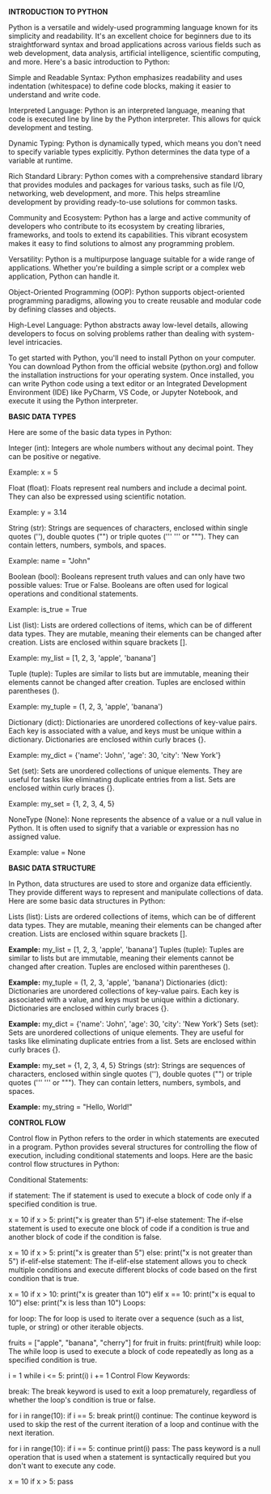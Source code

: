 **INTRODUCTION TO PYTHON**

Python is a versatile and widely-used programming language known for its simplicity and readability. It's an excellent choice for beginners due to its straightforward syntax and broad applications across various fields such as web development, data analysis, artificial intelligence, scientific computing, and more. Here's a basic introduction to Python:

Simple and Readable Syntax: Python emphasizes readability and uses indentation (whitespace) to define code blocks, making it easier to understand and write code.

Interpreted Language: Python is an interpreted language, meaning that code is executed line by line by the Python interpreter. This allows for quick development and testing.

Dynamic Typing: Python is dynamically typed, which means you don't need to specify variable types explicitly. Python determines the data type of a variable at runtime.

Rich Standard Library: Python comes with a comprehensive standard library that provides modules and packages for various tasks, such as file I/O, networking, web development, and more. This helps streamline development by providing ready-to-use solutions for common tasks.

Community and Ecosystem: Python has a large and active community of developers who contribute to its ecosystem by creating libraries, frameworks, and tools to extend its capabilities. This vibrant ecosystem makes it easy to find solutions to almost any programming problem.

Versatility: Python is a multipurpose language suitable for a wide range of applications. Whether you're building a simple script or a complex web application, Python can handle it.

Object-Oriented Programming (OOP): Python supports object-oriented programming paradigms, allowing you to create reusable and modular code by defining classes and objects.

High-Level Language: Python abstracts away low-level details, allowing developers to focus on solving problems rather than dealing with system-level intricacies.

To get started with Python, you'll need to install Python on your computer. You can download Python from the official website (python.org) and follow the installation instructions for your operating system. Once installed, you can write Python code using a text editor or an Integrated Development Environment (IDE) like PyCharm, VS Code, or Jupyter Notebook, and execute it using the Python interpreter.

**BASIC DATA TYPES**

 Here are some of the basic data types in Python:

Integer (int): Integers are whole numbers without any decimal point. They can be positive or negative.

Example: x = 5

Float (float): Floats represent real numbers and include a decimal point. They can also be expressed using scientific notation.

Example: y = 3.14

String (str): Strings are sequences of characters, enclosed within single quotes (''), double quotes ("") or triple quotes (''' ''' or """). They can contain letters, numbers, symbols, and spaces.

Example: name = "John"

Boolean (bool): Booleans represent truth values and can only have two possible values: True or False. Booleans are often used for logical operations and conditional statements.

Example: is_true = True

List (list): Lists are ordered collections of items, which can be of different data types. They are mutable, meaning their elements can be changed after creation. Lists are enclosed within square brackets [].

Example: my_list = [1, 2, 3, 'apple', 'banana']

Tuple (tuple): Tuples are similar to lists but are immutable, meaning their elements cannot be changed after creation. Tuples are enclosed within parentheses ().

Example: my_tuple = (1, 2, 3, 'apple', 'banana')

Dictionary (dict): Dictionaries are unordered collections of key-value pairs. Each key is associated with a value, and keys must be unique within a dictionary. Dictionaries are enclosed within curly braces {}.

Example: my_dict = {'name': 'John', 'age': 30, 'city': 'New York'}

Set (set): Sets are unordered collections of unique elements. They are useful for tasks like eliminating duplicate entries from a list. Sets are enclosed within curly braces {}.

Example: my_set = {1, 2, 3, 4, 5}

NoneType (None): None represents the absence of a value or a null value in Python. It is often used to signify that a variable or expression has no assigned value.

Example: value = None

**BASIC DATA STRUCTURE**

In Python, data structures are used to store and organize data efficiently. They provide different ways to represent and manipulate collections of data. Here are some basic data structures in Python:

Lists (list): Lists are ordered collections of items, which can be of different data types. They are mutable, meaning their elements can be changed after creation. Lists are enclosed within square brackets [].

**Example:**
my_list = [1, 2, 3, 'apple', 'banana']
Tuples (tuple): Tuples are similar to lists but are immutable, meaning their elements cannot be changed after creation. Tuples are enclosed within parentheses ().

**Example:**
my_tuple = (1, 2, 3, 'apple', 'banana')
Dictionaries (dict): Dictionaries are unordered collections of key-value pairs. Each key is associated with a value, and keys must be unique within a dictionary. Dictionaries are enclosed within curly braces {}.

**Example:**
my_dict = {'name': 'John', 'age': 30, 'city': 'New York'}
Sets (set): Sets are unordered collections of unique elements. They are useful for tasks like eliminating duplicate entries from a list. Sets are enclosed within curly braces {}.

**Example:**
my_set = {1, 2, 3, 4, 5}
Strings (str): Strings are sequences of characters, enclosed within single quotes (''), double quotes ("") or triple quotes (''' ''' or """). They can contain letters, numbers, symbols, and spaces.

**Example:**
my_string = "Hello, World!"

**CONTROL FLOW**

Control flow in Python refers to the order in which statements are executed in a program. Python provides several structures for controlling the flow of execution, including conditional statements and loops. Here are the basic control flow structures in Python:

Conditional Statements:

if statement: The if statement is used to execute a block of code only if a specified condition is true.

x = 10
if x > 5:
    print("x is greater than 5")
if-else statement: The if-else statement is used to execute one block of code if a condition is true and another block of code if the condition is false.

x = 10
if x > 5:
    print("x is greater than 5")
else:
    print("x is not greater than 5")
if-elif-else statement: The if-elif-else statement allows you to check multiple conditions and execute different blocks of code based on the first condition that is true.

x = 10
if x > 10:
    print("x is greater than 10")
elif x == 10:
    print("x is equal to 10")
else:
    print("x is less than 10")
Loops:

for loop: The for loop is used to iterate over a sequence (such as a list, tuple, or string) or other iterable objects.

fruits = ["apple", "banana", "cherry"]
for fruit in fruits:
    print(fruit)
while loop: The while loop is used to execute a block of code repeatedly as long as a specified condition is true.

i = 1
while i <= 5:
    print(i)
    i += 1
Control Flow Keywords:

break: The break keyword is used to exit a loop prematurely, regardless of whether the loop's condition is true or false.

for i in range(10):
    if i == 5:
        break
    print(i)
continue: The continue keyword is used to skip the rest of the current iteration of a loop and continue with the next iteration.

for i in range(10):
    if i == 5:
        continue
    print(i)
pass: The pass keyword is a null operation that is used when a statement is syntactically required but you don't want to execute any code.

x = 10
if x > 5:
    pass
